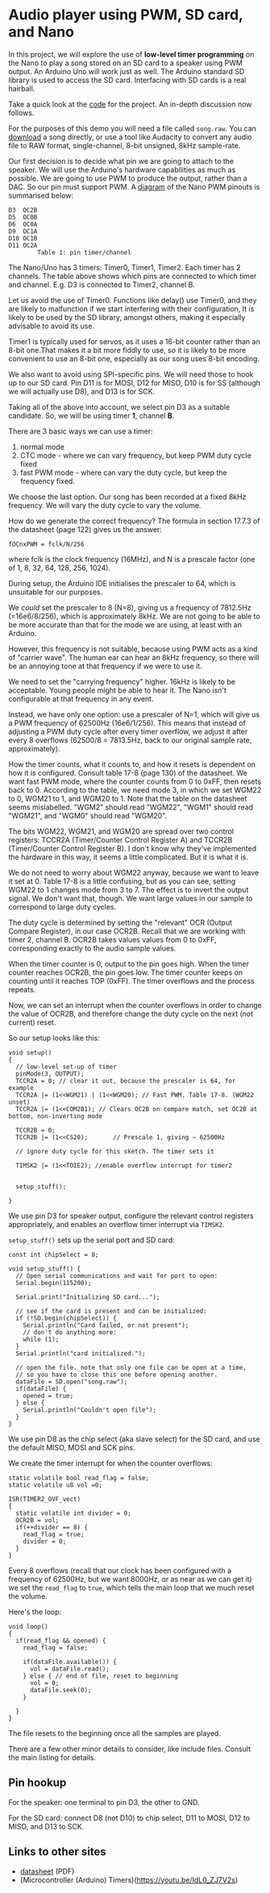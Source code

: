 # Audio player using PWM, SD card, and Nano

In this project, we will explore the use of **low-level timer programming**
on the 
Nano to play a song stored on an SD card to a speaker using PWM output. 
An Arduino Uno will work just as well.
The 
Arduino standard SD library is used to access the SD card. Interfacing
with SD cards is a real hairball.

Take a quick look at the [code](https://github.com/blippy/rpi/blob/master/audio/pwm-audio-sdcard-nano/pwm-audio-sdcard-nano.ino) for the project. 
An in-depth discussion now follows.

For the purposes of this demo you will need a file called `song.raw`. You can
[download](https://drive.google.com/file/d/1fU7viQhGI5p9GGPTPLHQ3CrVoz7BrtE9/view?usp=sharing) a song directly, or use a tool like Audacity to convert any audio
file to RAW format, single-channel, 8-bit unsigned, 8kHz sample-rate.

Our first decision is to decide what pin we are going to attach to the speaker.
We will use the Arduino's hardware capabilities as much as possible. We are
going to use PWM to produce the output, rather than a DAC. So our 
pin must support PWM. A 
[diagram](https://z900collector.files.wordpress.com/2014/11/arduino-nano-pins.png)
of the Nano PWM pinouts is summarised below:

```
D3  OC2B
D5  OC0B
D6  OC0A
D9  OC1A
D10 OC1B
D11 OC2A
        Table 1: pin timer/channel
```

The Nano/Uno has 3 timers: Timer0, Timer1, Timer2. Each timer has 2 channels.
The table above shows which pins are connected to which timer and channel. 
E.g. D3 is connected to Timer2, channel B.

Let us avoid the use of Timer0. Functions like delay() use Timer0, and they
are likely to malfunction if we start interfering with their configuration,
It is likely to be used by the SD library, amongst others, making it
especially advisable to avoid its use.

Timer1 is typically used for servos, as it uses a 16-bit counter rather
than an 8-bit one.That makes it a bit more fiddly to use, so it is likely
to be more convenient to use an 8-bit one, especially as our song uses
8-bit encoding.

We also want to avoid using SPI-specific pins. We will need those to hook
up to our SD card. Pin D11 is for MOSI, D12 for MISO, D10 is for SS 
(although we will actually use D8), and D13 is for SCK.

Taking all of the above into account, we select pin D3 as a suitable 
candidate. So, we will be using timer **1**, channel **B**.

There are 3 basic ways we can use a timer:
1. normal mode
2. CTC mode - where we can vary frequency, but keep PWM duty cycle fixed
3. fast PWM mode - where can vary the duty cycle, but keep the frequency fixed.

We choose the last option. Our song has been recorded at a fixed 8kHz
frequency. We will vary the duty cycle to vary the volume.

How do we generate the correct frequency? The formula in section 17.7.3 of the 
datasheet (page 122) gives us the answer:
```
fOCnxPWM = fclk/N/256
```
where fclk is the clock frequency (16MHz), and N is a prescale factor
(one of 1, 8, 32, 64, 128, 256, 1024).

During setup, the Arduino IDE initialises the prescaler to 64, which is
unsuitable for our purposes.

We *could* set the prescaler to 8 (N=8), giving us a frequency of 
7812.5Hz (=16e6/8/256), which is approximately 8kHz. We are not going
to be able to be more accurate than that for the mode we are using,
at least with an Arduino. 

However, this frequency is not suitable, because using PWM acts as a kind
of "carrier wave". The human ear can hear an 8kHz frequency, so there will
be an annoying tone at that frequency if we were to use it. 

We need to set the "carrying frequency" higher. 16kHz is likely to be 
acceptable. Young people might be able to hear it. The Nano isn't configurable
at that frequency in any event.

Instead, we have only one option: use a prescaler of N=1, which will give 
us a PWM frequency of 62500Hz (16e6/1/256). This means that instead of adjusting
a PWM duty cycle after every timer overflow, we adjust it after every 8 
overflows (62500/8 = 7813.5Hz, back to our original sample rate, 
approximately).

How the timer counts, what it counts to, and how it resets is dependent
on how it is configured. Consult table 17-8 (page 130) of the datasheet.
We want fast PWM mode, where the counter counts from 0 to 0xFF, then resets
back to 0. According to the table, we need mode 3, in which we set
WGM22 to 0, WGM21 to 1, and WGM20 to 1. Note that the table on the
datasheet seems mislabelled. "WGM2" should read "WGM22", "WGM1" should
read "WGM21", and "WGM0" should read "WGM20".

The bits WGM22, WGM21, and  WGM20 are spread over two control registers:
TCCR2A (Timer/Counter Control Register A) and TCCR2B (Timer/Counter
Control Register B). I don't know why they've implemented the hardware
in this way, it seems a little complicated. But it is what it is.

We do not need to worry about WGM22 anyway, because we want to leave it set 
at 0. Table 17-8 is a little confusing, but as you can see, setting WGM22 to 1
changes mode from 3 to 7. The effect is to invert the output signal. 
We don't want that, though. We want large values in our sample to correspond
to large duty cycles.

The duty cycle is determined by setting the "relevant" 
OCR (Output Compare Register), in our case OCR2B. Recall that we
are working with timer 2, channel B.
OCR2B takes values values from 0 to 0xFF, corresponding exactly to the
audio sample values.

When the timer counter is 0, output to the pin goes high. When the timer
counter reaches OCR2B, the pin goes low. The timer counter keeps on
counting until it reaches TOP (0xFF). The timer overflows and the 
process repeats. 

Now, we can set an interrupt when the counter overflows in order to 
change the value of OCR2B, and therefore change the duty cycle 
on the next (not current) reset. 

So our setup looks like this:
```
void setup()
{
  // low-level set-up of timer
  pinMode(3, OUTPUT);
  TCCR2A = 0; // clear it out, because the prescaler is 64, for example
  TCCR2A |= (1<<WGM21) | (1<<WGM20); // Fast PWM. Table 17-8. (WGM22 unset)
  TCCR2A |= (1<<COM2B1); // Clears OC2B on compare match, set OC2B at bottom, non-inverting mode
   
  TCCR2B = 0;
  TCCR2B |= (1<<CS20);       // Prescale 1, giving ~ 62500Hz

  // ignore duty cycle for this sketch. The timer sets it

  TIMSK2 |= (1<<TOIE2); //enable overflow interrupt for timer2


  setup_stuff();

}
```

We use pin D3 for speaker output, configure the relevant control registers
appropriately, and enables an overflow timer interrupt via `TIMSK2`. 

`setup_stuff()` sets up the serial port and SD card:

```
const int chipSelect = 8;

void setup_stuff() {
  // Open serial communications and wait for port to open:
  Serial.begin(115200);
 
  Serial.print("Initializing SD card...");

  // see if the card is present and can be initialized:
  if (!SD.begin(chipSelect)) {
    Serial.println("Card failed, or not present");
    // don't do anything more:
    while (1);
  }
  Serial.println("card initialized.");

  // open the file. note that only one file can be open at a time,
  // so you have to close this one before opening another.
  dataFile = SD.open("song.raw");
  if(dataFile) {
    opened = true;
  } else {
    Serial.println("Couldn't open file");
  }
}
```

We use pin D8 as the chip select (aka slave select) for the SD card,
and use the default MISO, MOSI and SCK pins. 

We create the timer interrupt for when the counter overflows:
```
static volatile bool read_flag = false;
static volatile u8 vol =0;

ISR(TIMER2_OVF_vect)
{
  static volatile int divider = 0;
  OCR2B = vol;
  if(++divider == 8) {
    read_flag = true;
    divider = 0;    
  } 
}
```

Every 8 overflows (recall that our clock has been configured with a frequency 
of 62500Hz, but we want 8000Hz, or as near as we can get it) we set the 
`read_flag` to `true`, which tells the main loop that we much reset the
volume. 

Here's the loop:
```
void loop()
{
  if(read_flag && opened) {
    read_flag = false;
   
    if(dataFile.available()) {
      vol = dataFile.read();
    } else { // end of file, reset to beginning
      vol = 0;
      dataFile.seek(0);
    }
    
  }
}
```

The file resets to the beginning once all the samples are played.

There are a few other minor details to consider, like include files. 
Consult the main listing for details.


## Pin hookup

For the speaker: one terminal to pin D3, the other to GND.

For the SD card: connect D8 (not D10) to chip select, D11 to MOSI, 
D12 to MISO, and D13 to SCK.


## Links to other sites

* [datasheet](http://ww1.microchip.com/downloads/en/DeviceDoc/Atmel-7810-Automotive-Microcontrollers-ATmega328P_Datasheet.pdf) (PDF)
* [Microcontroller (Arduino) Timers)(https://youtu.be/IdL0_ZJ7V2s)



